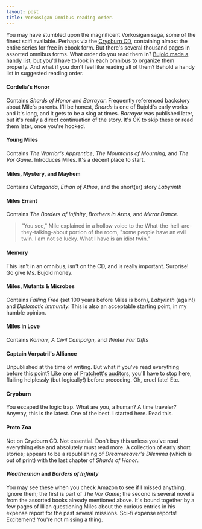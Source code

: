 ```yaml
---
layout: post
title: Vorkosigan Omnibus reading order.
---
```


You may have stumbled upon the magnificent Vorkosigan saga, some of the finest scifi available. Perhaps via the [Cryoburn CD](http://baencd.thefifthimperium.com/24-CryoburnCD/CryoburnCD/), containing almost the entire series for free in ebook form. But there's several thousand pages in assorted omnibus forms. What order do you read them in? [Bujold made a handy list](http://www.goodreads.com/story/show/293438-the-vorkosigan-saga-reading-order-debate-the-chef-recommends), but you'd have to look in each omnibus to organize them properly. And what if you don't feel like reading all of them? Behold a handy list in suggested reading order.

#### Cordelia's Honor
Contains _Shards of Honor_ and _Barrayar_. Frequently referenced backstory about Mile's parents. I'll be honest, _Shards_ is one of Bujold's early works and it's long, and it gets to be a slog at times. _Barrayar_ was published later, but it's really a direct continuation of the story. It's OK to skip these or read them later, once you're hooked.

#### Young Miles
Contains _The Warrior's Apprentice_, _The Mountains of Mourning_, and _The Vor Game_. Introduces Miles. It's a decent place to start. 

#### Miles, Mystery, and Mayhem
Contains _Cetaganda_, _Ethan of Athos_, and the short(er) story _Labyrinth_

#### Miles Errant
Contains _The Borders of Infinity_, _Brothers in Arms_, and _Mirror Dance_.
> "You see," Mile explained in a hollow voice to the What-the-hell-are-they-talking-about portion of the room, "some people have an evil twin. I am not so lucky. What I have is an idiot twin."

#### Memory
This isn't in an omnibus, isn't on the CD, and is really important. Surprise! Go give Ms. Bujold money.

#### Miles, Mutants & Microbes
Contains _Falling Free_ (set 100 years before Miles is born), _Labyrinth_ (again!) and _Diplomatic Immunity_. This is also an acceptable starting point, in my humble opinion.

#### Miles in Love
Contains _Komarr_, _A Civil Campaign_, and _Winter Fair Gifts_

#### Captain Vorpatril's Alliance
Unpublished at the time of writing. But what if you've read everything before this point? Like one of [Pratchett's auditors](http://en.wikipedia.org/wiki/Auditors_of_Reality), you'll have to stop here, flailing helplessly (but logically!) before preceding. Oh, cruel fate! Etc.

#### Cryoburn
You escaped the logic trap. What are you, a human? A time traveler? Anyway, this is the latest. One of the best. I started here. Read this.

#### Proto Zoa
Not on Cryoburn CD. Not essential. Don't buy this unless you've read everything else and absolutely must read more. A collection of early short stories; appears to be a republishing of _Dreamweaver's Dilemma_ (which is out of print) with the last chapter of _Shards of Honor_.

#### _Weatherman_ and _Borders of Infinity_ 
You may see these when you check Amazon to see if I missed anything. Ignore them; the first is part of _The Vor Game_; the second is several novella from the assorted books already mentioned above. It's bound together by a few pages of Illian questioning Miles about the curious entries in his expense report for the past several missions. Sci-fi expense reports! Excitement! You're not missing a thing.

